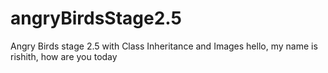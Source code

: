 # angryBirdsStage2.5
Angry Birds stage 2.5 with Class Inheritance and Images
hello, my name is rishith, how are you today
